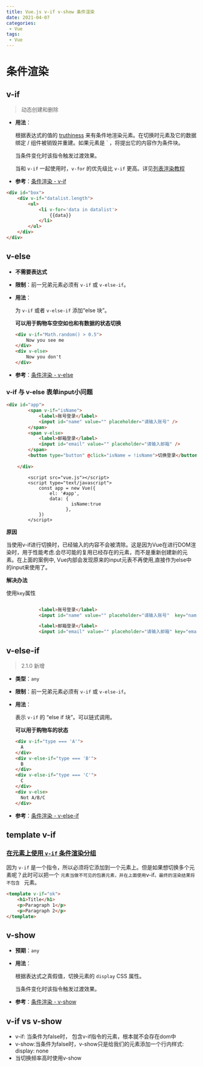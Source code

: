 ```yaml
---
title: Vue.js v-if v-show 条件渲染
date: 2021-04-07
categories:
 - Vue
tags:
 - Vue
---
```


# 条件渲染

## v-if

> 动态创建和删除

- **用法**：

  根据表达式的值的 [truthiness](https://developer.mozilla.org/zh-CN/docs/Glossary/Truthy) 来有条件地渲染元素。在切换时元素及它的数据绑定 / 组件被销毁并重建。如果元素是 ` ，将提出它的内容作为条件块。

  当条件变化时该指令触发过渡效果。

  当和 `v-if` 一起使用时，`v-for` 的优先级比 `v-if` 更高。详见[列表渲染教程](https://cn.vuejs.org/v2/guide/list.html#v-for-with-v-if)

- **参考**：[条件渲染 - v-if](https://cn.vuejs.org/v2/guide/conditional.html)

```html
<div id="box">
    <div v-if="datalist.length">
        <ul>
            <li v-for='data in datalist'>
                {{data}}
            </li>
        </ul>
    </div>
</div>
```



## v-else

- **不需要表达式**

- **限制**：前一兄弟元素必须有 `v-if` 或 `v-else-if`。

- **用法**：

  为 `v-if` 或者 `v-else-if` 添加“else 块”。

  **可以用于购物车空空如也和有数据的状态切换**

  ```html
  <div v-if="Math.random() > 0.5">
      Now you see me
  </div>
  <div v-else>
      Now you don't
  </div>
  ```

- **参考**：[条件渲染 - v-else](https://cn.vuejs.org/v2/guide/conditional.html#v-else)

### v-if 与 v-else 表单input小问题

```html
<div id="app">
		<span v-if="isName">
			<label>账号登录</label>
			<input id="name" value="" placeholder="请输入账号" />
		</span>
		<span v-else>
			<label>邮箱登录</label>
			<input id="email" value="" placeholder="请输入邮箱" />
		</span>
		<button type="button" @click="isName = !isName">切换登录</button>
		
	</div>

```

```JS
		<script src="vue.js"></script>
		<script type="text/javascript">
			const app = new Vue({
				el: '#app',
				data: {
						isName:true
				      },
			})
		</script>

```
**原因**

当使用v-if进行切换时，已经输入的内容不会被清除。这是因为Vue在进行DOM渲染时，用于性能考虑.会尽可能的复用已经存在的元素，而不是重新创建新的元素。在上面的案例中, Vue内部会发现原来的input元表不再使用,直接作为else中的input来使用了。

**解决办法**

使用`key`属性

```html

			<label>账号登录</label>
			<input id="name" value="" placeholder="请输入账号"  key="name"/>

			<label>邮箱登录</label>
			<input id="email" value="" placeholder="请输入邮箱" key="email" />

```


## v-else-if

> 2.1.0 新增

- **类型**：`any`

- **限制**：前一兄弟元素必须有 `v-if` 或 `v-else-if`。

- **用法**：

  表示 `v-if` 的 “else if 块”。可以链式调用。

  **可以用于购物车的状态**

  ```html
  <div v-if="type === 'A'">
    A
  </div>
  <div v-else-if="type === 'B'">
    B
  </div>
  <div v-else-if="type === 'C'">
    C
  </div>
  <div v-else>
    Not A/B/C
  </div>
  ```

- **参考**：[条件渲染 - v-else-if](https://cn.vuejs.org/v2/guide/conditional.html#v-else-if)



## template v-if

### [在元素上使用 `v-if` 条件渲染分组](https://cn.vuejs.org/v2/guide/conditional.html#在-lt-template-gt-元素上使用-v-if-条件渲染分组)

因为 `v-if` 是一个指令，所以必须将它添加到一个元素上。但是如果想切换多个元素呢？此时可以把一个 ` 元素当做不可见的包裹元素，并在上面使用 `v-if`。最终的渲染结果将不包含 ` 元素。

```html
<template v-if="ok">
    <h1>Title</h1>
    <p>Paragraph 1</p>
    <p>Paragraph 2</p>
</template>
```



## v-show

- **预期**：`any`

- **用法**：

  根据表达式之真假值，切换元素的 `display` CSS 属性。

  当条件变化时该指令触发过渡效果。

- **参考**：[条件渲染 - v-show](https://cn.vuejs.org/v2/guide/conditional.html#v-show)


## v-if vs v-show

- v-if: 当条件为false时， 包含v-if指令的元素，根本就不会存在dom中
- v-show:当条件为false时，v-show只是给我们的元素添加一个行内样式: display: none
- 当切换频率高时使用v-show

